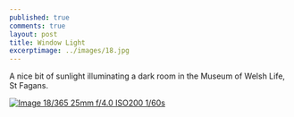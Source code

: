 ```yaml
---
published: true
comments: true
layout: post
title: Window Light
excerptimage: ../images/18.jpg
---
```


A nice bit of sunlight illuminating a dark room in the Museum of Welsh Life, St Fagans. 

[![Image 18/365	25mm	f/4.0	ISO200	1/60s](../images/18.jpg)](https://www.flickr.com/photos/tmadhavan/16132688730/)